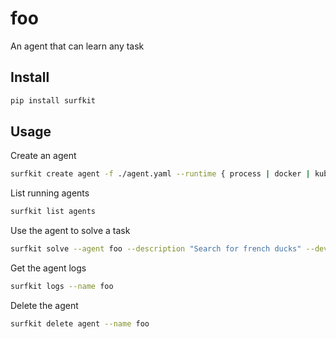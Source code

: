 # foo

An agent that can learn any task

## Install
```sh
pip install surfkit
```

## Usage

Create an agent
```sh
surfkit create agent -f ./agent.yaml --runtime { process | docker | kube } --name foo
```

List running agents
```sh
surfkit list agents
```

Use the agent to solve a task
```sh
surfkit solve --agent foo --description "Search for french ducks" --device-type desktop
```

Get the agent logs
```sh
surfkit logs --name foo
```

Delete the agent
```sh
surfkit delete agent --name foo
```

